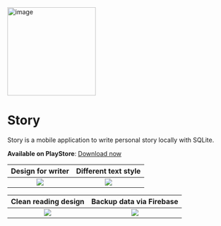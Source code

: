 <img width="200" alt="image" src="https://user-images.githubusercontent.com/29684683/112303508-f070ad80-8cce-11eb-8ff6-7fa1be8f9e04.png">

# Story
Story is a mobile application to write personal story locally with SQLite. 

**Available on PlayStore**: [Download now](https://play.google.com/store/apps/details?id=com.tc.writestory)

Design for writer | Different text style
:-------------------------:|:-------------------------:
![](https://user-images.githubusercontent.com/29684683/112303808-4e04fa00-8ccf-11eb-8a0c-854499842033.png)  |  ![](https://user-images.githubusercontent.com/29684683/112303817-52311780-8ccf-11eb-8fa1-f9294a6e3992.png)


Clean reading design | Backup data via Firebase
:-------------------------:|:-------------------------:
![](https://user-images.githubusercontent.com/29684683/112304395-05017580-8cd0-11eb-957f-97dc31dad8dc.png)  |  ![](https://user-images.githubusercontent.com/29684683/112303828-565d3500-8ccf-11eb-9a31-79cc787c2d29.png)
